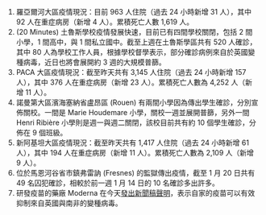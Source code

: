 1. 羅亞爾河大區疫情現況：目前 963 人住院（過去 24 小時新增 31 人），其中 92 人在重症病房（新增 4 人）。累積死亡人數 1,619 人。
1. \(20 Minutes\) 土魯斯學校疫情發展快速，目前已有四間學校關閉，包括 2 間小學，1 間高中，與 1 間私立國中。截至上週在土魯斯學區共有 520 人確診，其中 80 人為學校工作人員，根據學校督學表示，部分確診病例來自於英國變種病毒，近日也將會展開約 3 週的大規模普篩。
1. PACA 大區疫情現況：截至昨天共有 3,145 人住院（過去 24 小時新增 157 人），其中 376 人在重症病房（新增 23 人）。累積死亡人數為 4,252 人（新增 11 人）。
1. 諾曼第大區濱海塞納省盧昂區 \(Rouen\) 有兩間小學因為傳出學生確診，分別宣佈關校。一間是 Marie Houdemare 小學，關校一週並展開普篩，另外一間 Henri Ribière 小學則是週一與週二關閉，該校目前共有約 10 個學生確診，分佈在 9 個班級。
1. 新阿基坦大區疫情現況：截至昨天共有 1,417 人住院（過去 24 小時新增 61 人），其中 194 人在重症病房（新增 11 人）。累積死亡人數為 2,109 人（新增 9 人）。
1. 位於馬恩河谷省市鎮弗雷訥 \(Fresnes\) 的監獄傳出疫情，截至 1 月 20 日共有 49 名囚犯確診，相較於前一週 1 月 14 日的 10 名確診多出許多。
1. 研發疫苗的藥廠 Moderna 在今天[發出新聞稿聲明](https://buff.ly/39i2cOp)，表示自家的疫苗可以有效抑制來自英國與南非的變種病毒。